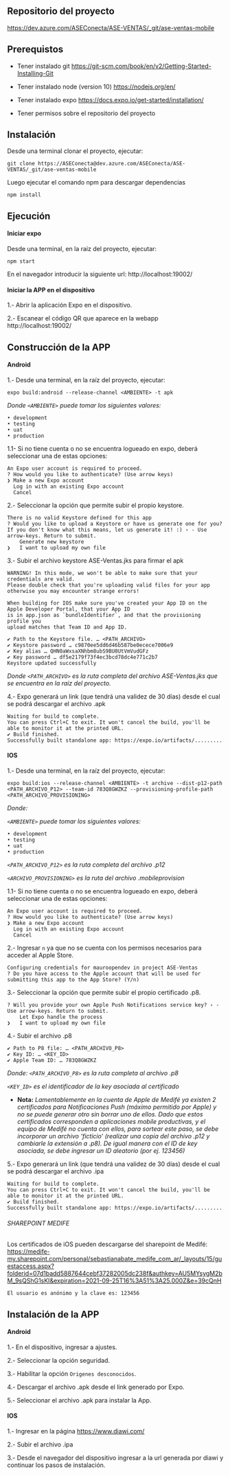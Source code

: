 ## Repositorio del proyecto

https://dev.azure.com/ASEConecta/ASE-VENTAS/_git/ase-ventas-mobile


## Prerequistos

* Tener instalado git
	https://git-scm.com/book/en/v2/Getting-Started-Installing-Git

* Tener instalado node (version 10)
    https://nodejs.org/en/

* Tener instalado expo
    https://docs.expo.io/get-started/installation/

* Tener permisos sobre el repositorio del proyecto


## Instalación

Desde una terminal clonar el proyecto, ejecutar:
```
git clone https://ASEConecta@dev.azure.com/ASEConecta/ASE-VENTAS/_git/ase-ventas-mobile
```

Luego ejecutar el comando npm para descargar dependencias
```
npm install
```


## Ejecución

#### Iniciar expo

Desde una terminal, en la raíz del proyecto, ejecutar:
```
npm start
```

En el navegador introducir la siguiente url: http://localhost:19002/

#### Iniciar la APP en el dispositivo

1.- Abrir la aplicación Expo en el dispositivo.

2.- Escanear el código QR que aparece en la webapp http://localhost:19002/


## Construcción de la APP

#### Android

1.- Desde una terminal, en la raíz del proyecto, ejecutar:
```
expo build:android --release-channel <AMBIENTE> -t apk
```

*Donde `<AMBIENTE>` puede tomar los siguientes valores:*
```
• development
• testing
• uat
• production
```

1.1- Si no tiene cuenta o no se encuentra logueado en expo, deberá seleccionar una de estas opciones:
```
An Expo user account is required to proceed.
? How would you like to authenticate? (Use arrow keys)
❯ Make a new Expo account 
  Log in with an existing Expo account 
  Cancel
```

2.- Seleccionar la opción que permite subir el propio keystore.
```
There is no valid Keystore defined for this app
? Would you like to upload a Keystore or have us generate one for you?
If you don't know what this means, let us generate it! :) › - Use arrow-keys. Return to submit.
    Generate new keystore
❯   I want to upload my own file
```

3.- Subir el archivo keystore ASE-Ventas.jks para firmar el apk 
```
WARNING! In this mode, we won't be able to make sure that your credentials are valid.
Please double check that you're uploading valid files for your app otherwise you may encounter strange errors!

When building for IOS make sure you've created your App ID on the Apple Developer Portal, that your App ID
is in app.json as `bundleIdentifier`, and that the provisioning profile you
upload matches that Team ID and App ID.

✔ Path to the Keystore file. … <PATH_ARCHIVO>
✔ Keystore password … c9870ee5dd6d46b587be0ecece7006e9
✔ Key alias … QHN0aWxsaXNhbm8ubS9BU0UtVmVudGFz
✔ Key password … df5e2179f73f4ec3bcd78dc4e771c2b7
Keystore updated successfully
```

*Donde `<PATH_ARCHIVO>` es la ruta completa del archivo ASE-Ventas.jks que se encuentra en la raíz del proyecto.*

4.- Expo generará un link (que tendrá una validez de 30 días) desde el cual se podrá descargar el archivo .apk
```
Waiting for build to complete.
You can press Ctrl+C to exit. It won't cancel the build, you'll be able to monitor it at the printed URL.
✔ Build finished.
Successfully built standalone app: https://expo.io/artifacts/.........
```

#### IOS

1.- Desde una terminal, en la raíz del proyecto, ejecutar:
```
expo build:ios --release-channel <AMBIENTE> -t archive --dist-p12-path <PATH_ARCHIVO_P12> --team-id 783Q8GWZKZ --provisioning-profile-path <PATH_ARCHIVO_PROVISIONING>
```

*Donde:*

*`<AMBIENTE>` puede tomar los siguientes valores:*
```
• development
• testing
• uat
• production
```
*`<PATH_ARCHIVO_P12>` es la ruta completa del archivo .p12*

*`<ARCHIVO_PROVISIONING>` es la ruta del archivo .mobileprovision*

1.1- Si no tiene cuenta o no se encuentra logueado en expo, deberá seleccionar una de estas opciones:
```
An Expo user account is required to proceed.
? How would you like to authenticate? (Use arrow keys)
❯ Make a new Expo account 
  Log in with an existing Expo account 
  Cancel
```

2.- Ingresar `n` ya que no se cuenta con los permisos necesarios para acceder al Apple Store.
```
Configuring credentials for mauroopendev in project ASE-Ventas
? Do you have access to the Apple account that will be used for submitting this app to the App Store? (Y/n)
```

3.- Seleccionar la opción que permite subir el propio certificado .p8.
```
? Will you provide your own Apple Push Notifications service key? › - Use arrow-keys. Return to submit.
    Let Expo handle the process
❯   I want to upload my own file
```

4.- Subir el archivo .p8
```
✔ Path to P8 file: … <PATH_ARCHIVO_P8>
✔ Key ID: … <KEY_ID>
✔ Apple Team ID: … 783Q8GWZKZ
```

*Donde: `<PATH_ARCHIVO_P8>` es la ruta completa al archivo .p8*

*`<KEY_ID>` es el identificador de la key asociada al certificado*

* **Nota:** *Lamentablemente en la cuenta de Apple de Medifé ya existen 2 certificados para Notificaciones Push (máximo permitido por Apple) y no se puede generar otro sin borrar uno de ellos.
Dado que estos certificados corresponden a aplicaciones mobile productivas, y el equipo de Medifé no cuenta con ellos, para sortear este paso, se debe incorporar un archivo 'ficticio' (realizar una copia del archivo .p12 y cambiarle la extensión a .p8). 
De igual manera con el ID de key asociada, se debe ingresar un ID aleatorio (por ej. 123456)* 

5.- Expo generará un link (que tendrá una validez de 30 días) desde el cual se podrá descargar el archivo .ipa
```
Waiting for build to complete.
You can press Ctrl+C to exit. It won't cancel the build, you'll be able to monitor it at the printed URL.
✔ Build finished.
Successfully built standalone app: https://expo.io/artifacts/.........
```

###### SHAREPOINT MEDIFE

Los certificados de iOS pueden descargarse del sharepoint de Medifé:
https://medife-my.sharepoint.com/personal/sebastianabate_medife_com_ar/_layouts/15/guestaccess.aspx?folderid=07d1badd5887644cebf37282005dc238f&authkey=AU5MYsygM2bM_9sQShG1sKI&expiration=2021-09-25T16%3A51%3A25.000Z&e=39cQnH
```
El usuario es anónimo y la clave es: 123456
```


## Instalación de la APP

#### Android

1.- En el dispositivo, ingresar a ajustes.

2.- Seleccionar la opción seguridad.

3.- Habilitar la opción `Origenes desconocidos`.

4.- Descargar el archivo .apk desde el link generado por Expo.

5.- Seleccionar el archivo .apk para instalar la App.

#### IOS

1.- Ingresar en la página https://www.diawi.com/

2.- Subir el archivo .ipa

3.- Desde el navegador del dispositivo ingresar a la url generada por diawi y continuar los pasos de instalación. 
